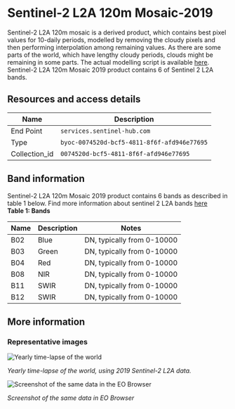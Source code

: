 # Sentinel-2 L2A 120m Mosaic-2019

Sentinel-2 L2A 120m mosaic is a derived product, which contains best pixel values for 10-daily periods, modelled by removing the cloudy pixels and then performing interpolation among remaining values. As there are some parts of the world, which have lengthy cloudy periods, clouds might be remaining in some parts. The actual modelling script is available [here](https://sentinel-hub.github.io/custom-scripts/sentinel-2/interpolated_time_series/).  Sentinel-2 L2A 120m Mosaic 2019 product contains 6 of Sentinel 2 L2A bands.

## Resources and access details

|Name | Description|
| ------ | ------ |
| End Point  | `services.sentinel-hub.com` |
| Type | `byoc-0074520d-bcf5-4811-8f6f-afd946e77695`|
| Collection_id |`0074520d-bcf5-4811-8f6f-afd946e77695`  |  


## Band information
Sentinel-2 L2A 120m Mosaic 2019 product contains 6  bands as described in table 1 below. Find more information about sentinel 2 L2A bands [here](https://docs.sentinel-hub.com/api/latest/data/sentinel-2-l2a/#available-bands-and-data)   
**Table 1: Bands** 
<table>
  <thead>
    <tr>
      <th>Name</th>
      <th>Description </th>
      <th>Notes</th>
    </tr>
  </thead>
  <tbody>
    <tr>
      <td>B02 </td>
      <td>Blue </td>
      <td>DN, typically from 0-10000</td>
    </tr>
    <tr>
      <td> B03</td>
      <td> Green </td>
      <td>DN, typically from 0-10000 </td>
    </tr>
    <tr>
      <td> B04</td>
      <td> Red </td>
      <td>DN, typically from 0-10000 </td>
    </tr>
    <tr>
      <td> B08</td>
      <td> NIR </td>
      <td>DN, typically from 0-10000 </td>
    </tr>
    <tr>
      <td> B11</td>
      <td> SWIR </td>
      <td> DN, typically from 0-10000 </td>
    </tr>
    <tr>
      <td> B12</td>
      <td> SWIR </td>
      <td> DN, typically from 0-10000 </td>
    </tr>

  </tbody>
</table>   

## More information  

### Representative images

![Yearly time-lapse of the world](2019_images/timelapse.gif)

*Yearly time-lapse of the world, using 2019 Sentinel-2 L2A data.*

![Screenshot of the same data in the EO Browser](2019_images/image.png)

*Screenshot of the same data in EO Browser*

